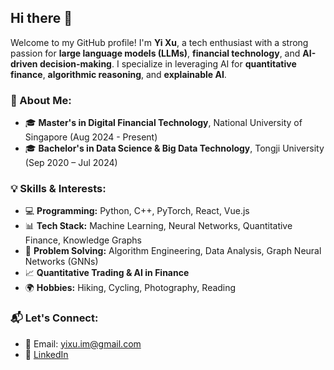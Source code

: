 <!--
**KidultXy/KidultXy** is a ✨ _special_ ✨ repository because its `README.md` (this file) appears on your GitHub profile.

Here are some ideas to get you started:

- 🔭 I’m currently working on ...
- 🌱 I’m currently learning ...
- 👯 I’m looking to collaborate on ...
- 🤔 I’m looking for help with ...
- 💬 Ask me about ...
- 📫 How to reach me: ...
- 😄 Pronouns: ...
- ⚡ Fun fact: ...
-->
## Hi there 👋

Welcome to my GitHub profile! I'm **Yi Xu**, a tech enthusiast with a strong passion for **large language models (LLMs)**, **financial technology**, and **AI-driven decision-making**. I specialize in leveraging AI for **quantitative finance**, **algorithmic reasoning**, and **explainable AI**.

### 🚀 About Me:
- 🎓 **Master's in Digital Financial Technology**, National University of Singapore (Aug 2024 - Present)
- 🎓 **Bachelor's in Data Science & Big Data Technology**, Tongji University (Sep 2020 – Jul 2024)

### 💡 Skills & Interests:
- 💻 **Programming:** Python, C++, PyTorch, React, Vue.js
- 📊 **Tech Stack:** Machine Learning, Neural Networks, Quantitative Finance, Knowledge Graphs
- 🧩 **Problem Solving:** Algorithm Engineering, Data Analysis, Graph Neural Networks (GNNs)
- 📈 **Quantitative Trading & AI in Finance**
- 🌍 **Hobbies:** Hiking, Cycling, Photography, Reading

### 📬 Let's Connect:
- 📧 Email: [yixu.im@gmail.com](mailto:yixu.im@gmail.com)
- 🔗 [LinkedIn](https://www.linkedin.com/in/xuyi-fiona/)
